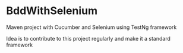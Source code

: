 # BddWithSelenium
Maven project with Cucumber and Selenium using TestNg framework

Idea is to contribute to this project regularly and make it a standard framework
